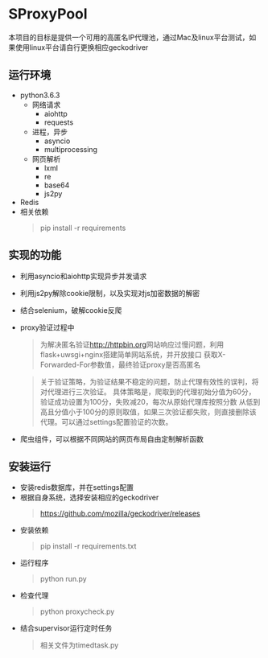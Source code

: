 # SProxyPool

本项目的目标是提供一个可用的高匿名IP代理池，通过Mac及linux平台测试，如果使用linux平台请自行更换相应geckodriver

## 运行环境
- python3.6.3
    - 网络请求
        - aiohttp
        - requests
    - 进程，异步
        - asyncio
        - multiprocessing
    - 网页解析
        - lxml
        - re
        - base64
        - js2py
- Redis
- 相关依赖
    > pip install -r requirements

## 实现的功能
- 利用asyncio和aiohttp实现异步并发请求
- 利用js2py解除cookie限制，以及实现对js加密数据的解密
- 结合selenium，破解cookie反爬
- proxy验证过程中
    > 为解决匿名验证<http://httpbin.org>网站响应过慢问题，利用flask+uwsgi+nginx搭建简单网站系统，并开放接口
    获取X-Forwarded-For参数值，最终验证proxy是否高匿名
    
    > 关于验证策略，为验证结果不稳定的问题，防止代理有效性的误判，将对代理进行三次验证。
    具体策略是，爬取到的代理初始分值为60分，验证成功设置为100分，失败减20，每次从原始代理库按照分数
    从低到高且分值小于100分的原则取值，如果三次验证都失败，则直接删除该代理。可以通过settings配置验证的次数。
- 爬虫组件，可以根据不同网站的网页布局自由定制解析函数

## 安装运行
- 安装redis数据库，并在settings配置
- 根据自身系统，选择安装相应的geckodriver
    > https://github.com/mozilla/geckodriver/releases
- 安装依赖
    > pip install -r requirements.txt
- 运行程序
    > python run.py
- 检查代理
    > python proxycheck.py
- 结合supervisor运行定时任务
    > 相关文件为timedtask.py

    
